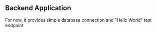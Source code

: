 ## Backend Application
For now, it provides simple database connection and "Hello World" test endpoint
